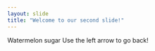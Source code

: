 ```yaml
---
layout: slide
title: "Welcome to our second slide!"
---
```

Watermelon sugar
Use the left arrow to go back!
